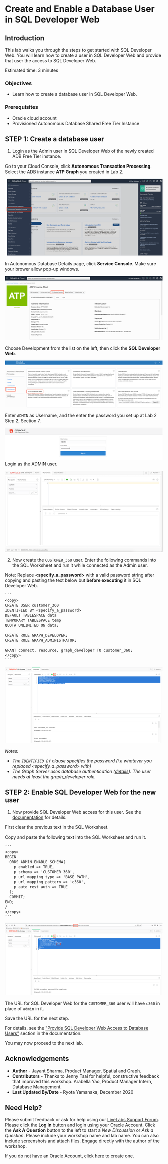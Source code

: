 # Create and Enable a Database User in SQL Developer Web

## Introduction

This lab walks you through the steps to get started with SQL Developer Web. You will learn how to create a user in SQL Developer Web and provide that user the access to SQL Developer Web.

Estimated time: 3 minutes

### Objectives

- Learn how to create a database user in SQL Developer Web.

### Prerequisites

* Oracle cloud account
* Provisioned Autonomous Database Shared Free Tier Instance

## **STEP 1:** Create a database user

1. Login as the Admin user in SQL Developer Web of the newly created ADB Free Tier instance.

  Go to your Cloud Console, click **Autonomous Transaction Processing**. Select the ADB instance **ATP Graph** you created in Lab 2.

  ![](images/select_ATP.png " ")

  In Autonomous Database Details page, click **Service Console**. Make sure your brower allow pop-up windows.

  ![](images/ADB_console.png " ")

  Choose Development from the list on the left, then click the **SQL Developer Web**.

  ![ADB Console Development Page](images/ADB_ConsoleDevTab.png " ")

  Enter `ADMIN` as Username, and the enter the password you set up at Lab 2 Step 2, Section 7.

  ![](images/login.png " ")
  Login as the ADMIN user. 

  ![Login as Admin](images/ADB_SQLDevWebHome.png)

2. Now create the `CUSTOMER_360` user. Enter the following commands into the SQL Worksheet and run it while connected as the Admin user.

  Note: Replace **<specify_a_password>** with a valid password string after copying and pasting the text below but **before executing** it in SQL Developer Web.

    ```
    <copy>
    CREATE USER customer_360 
    IDENTIFIED BY <specify_a_password> 
    DEFAULT TABLESPACE data 
    TEMPORARY TABLESPACE temp 
    QUOTA UNLIMITED ON data;  

    CREATE ROLE GRAPH_DEVELOPER;
    CREATE ROLE GRAPH_ADMINISTRATOR;

    GRANT connect, resource, graph_developer TO customer_360;
    </copy>
    ```

  ![](images/ADB_SDW_CreateUser_C360.png " ")

  *Notes:* 
  - *The `IDENTIFIED BY` clause specifies the password (i.e whatever you replaced <specify_a_password> with)*
  - *The Graph Server uses database authentication ([details](https://docs.oracle.com/en/database/oracle/oracle-database/20/spgdg/using-inmemory-analyst-oracle-database.html)). The user needs at least the graph_developer role.*

## **STEP 2:** Enable SQL Developer Web for the new user

1. Now provide SQL Developer Web access for this user. See the [documentation](https://docs.oracle.com/en/cloud/paas/autonomous-data-warehouse-cloud/user/sql-developer-web.html#GUID-4B404CE3-C832-4089-B37A-ADE1036C7EEA)
  for details.

  First clear the previous text in the SQL Worksheet.

  Copy and paste the following text into the SQL Worksheet and run it.

    ```
    <copy>
    BEGIN
      ORDS_ADMIN.ENABLE_SCHEMA(
        p_enabled => TRUE,
        p_schema => 'CUSTOMER_360',
        p_url_mapping_type => 'BASE_PATH',
        p_url_mapping_pattern => 'c360',
        p_auto_rest_auth => TRUE
      );
      COMMIT;
    END;
    /
    </copy>
    ```

  ![Enable SQL Developer Web for Customer_360](images/ADB_SDW_EnableLoginFor_C360.png " ")

  The URL for SQL Developer Web for the `CUSTOMER_360` user will have `c360` in place of `admin` in it.

  Save the URL for the next step.

  For details, see the ["Provide SQL Developer Web Access to Database Users"](https://docs.oracle.com/en/cloud/paas/autonomous-data-warehouse-cloud/user/sql-developer-web.html#GUID-4B404CE3-C832-4089-B37A-ADE1036C7EEA) section in the documentation.

  You may now proceed to the next lab.

## Acknowledgements ##

* **Author** - Jayant Sharma, Product Manager, Spatial and Graph.
* **Contributors** - Thanks to Jenny Tsai for helpful, constructive feedback that improved this workshop. Arabella Yao, Product Manager Intern, Database Management.
* **Last Updated By/Date** - Ryota Yamanaka, December 2020

## Need Help?
Please submit feedback or ask for help using our [LiveLabs Support Forum](https://community.oracle.com/tech/developers/categories/oracle-graph). Please click the **Log In** button and login using your Oracle Account. Click the **Ask A Question** button to the left to start a *New Discussion* or *Ask a Question*.  Please include your workshop name and lab name.  You can also include screenshots and attach files.  Engage directly with the author of the workshop.

If you do not have an Oracle Account, click [here](https://profile.oracle.com/myprofile/account/create-account.jspx) to create one.
